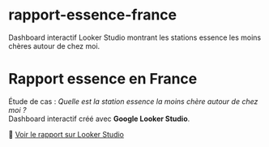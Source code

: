 # rapport-essence-france
Dashboard interactif Looker Studio montrant les stations essence les moins chères autour de chez moi.
# Rapport essence en France

Étude de cas : *Quelle est la station essence la moins chère autour de chez moi ?*  
Dashboard interactif créé avec **Google Looker Studio**.

🔗 [Voir le rapport sur Looker Studio](https://lookerstudio.google.com/s/rakHKPWxIB0)
